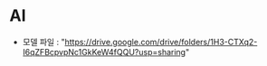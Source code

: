 # AI
- 모델 파일 : "https://drive.google.com/drive/folders/1H3-CTXq2-I6qZFBcpvpNc1GkKeW4fQQU?usp=sharing" 
